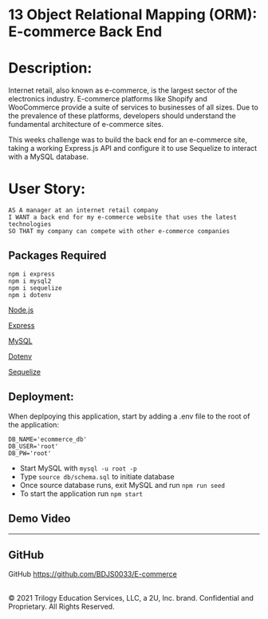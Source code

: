 # 13 Object Relational Mapping (ORM): E-commerce Back End

# Description:

Internet retail, also known as e-commerce, is the largest sector of the electronics industry. E-commerce platforms like Shopify and WooCommerce provide a suite of services to businesses of all sizes. Due to the prevalence of these platforms, developers should understand the fundamental architecture of e-commerce sites.

This weeks challenge was to build the back end for an e-commerce site, taking a working Express.js API and configure it to use Sequelize to interact with a MySQL database.

# User Story: 
```
AS A manager at an internet retail company
I WANT a back end for my e-commerce website that uses the latest technologies
SO THAT my company can compete with other e-commerce companies
```
## Packages Required

```
npm i express
npm i mysql2
npm i sequelize
npm i dotenv
```
<p><a href="https://nodejs.org/">Node.js</a></p>
<p><a href="https://www.npmjs.com/package/express">Express</a></p>
<p><a href="https://www.npmjs.com/package/mysql">MySQL</a></p>
<p><a href="https://www.npmjs.com/package/dotenv">Dotenv</a></p>
<p><a href="https://www.npmjs.com/package/sequelize">Sequelize</a></p>

## Deployment:

When deplpoying this application, start by adding a .env file to the root of the application:

```
DB_NAME='ecommerce_db'
DB_USER='root'
DB_PW='root'
```
* Start MySQL with `mysql -u root -p`
* Type `source db/schema.sql` to initiate database
* Once source database runs, exit MySQL and run `npm run seed`
* To start the application run `npm start`

## Demo Video
________

## GitHub

GitHub https://github.com/BDJS0033/E-commerce


<br />
© 2021 Trilogy Education Services, LLC, a 2U, Inc. brand. Confidential and Proprietary. All Rights Reserved.
